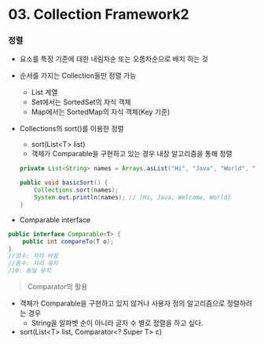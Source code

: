 # 03. Collection Framework2

### 정렬

- 요소를 특정 기준에 대한 내림차순 또는 오름차순으로 배치 하는 것
- 순서를 가지는 Collection들만 정렬 가능
  - List 계열
  - Set에서는 SortedSet의 자식 객체
  - Map에서는 SortedMap의 자식 객체(Key 기준)



- Collections의 sort()를 이용한 정렬

  - sort(List\<T> list)
  - 객체가 Comparable을 구현하고 있는 경우 내장 알고리즘을 통해 정렬

  ```java
  private List<String> names = Arrays.asList("Hi", "Java", "World", "Welcome");
  
  public void basicSort() {
      Collections.sort(names);
      System.out.println(names); // [Hi, Java, Welcome, World]
  }
  ```



- Comparable interface

```java
public interface Comparable<T> {
    public int compareTo(T o);
}
//양수: 자리 바꿈
//음수: 자리 유지
//0: 동일 유지
```



> Comparator의 활용

- 객체가 Comparable을 구현하고 있지 않거나 사용자 정의 알고리즘으로 정렬하려는 경우
  - String을 알파벳 순이 아니라 글자 수 별로 정렬을 하고 싶다.
- sort(List\<T> list, Comparator\<? Super T> c)

